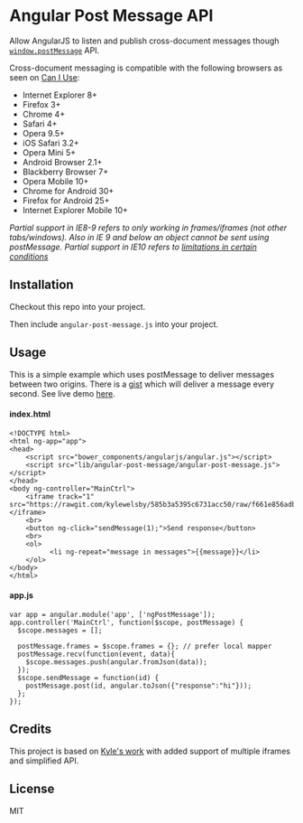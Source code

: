 # Angular Post Message API

Allow AngularJS to listen and publish cross-document messages though [`window.postMessage`](http://www.whatwg.org/specs/web-apps/current-work/multipage/web-messaging.html#crossDocumentMessages) API.

Cross-document messaging is compatible with the following browsers as seen on [Can I Use](http://caniuse.com/x-doc-messaging):

- Internet Explorer 8+
- Firefox 3+
- Chrome 4+
- Safari 4+
- Opera 9.5+
- iOS Safari 3.2+
- Opera Mini 5+
- Android Browser 2.1+
- Blackberry Browser 7+
- Opera Mobile 10+
- Chrome for Android 30+
- Firefox for Android 25+
- Internet Explorer Mobile 10+

*Partial support in IE8-9 refers to only working in frames/iframes (not other tabs/windows). Also in IE 9 and below an object cannot be sent using postMessage. Partial support in IE10 refers to [limitations in certain conditions](http://stackoverflow.com/questions/16226924/is-cross-origin-postmessage-broken-in-ie10)*

## Installation

Checkout this repo into your project.

Then include `angular-post-message.js` into your project.

## Usage

This is a simple example which uses postMessage to deliver messages between two origins. There is a [gist](https://gist.github.com/kylewelsby/585b3a5395c6731acc50) which will deliver a message every second. See live demo [here](http://jsbin.com/jenaq).

#### index.html

    <!DOCTYPE html>
    <html ng-app="app">
    <head>
        <script src="bower_components/angularjs/angular.js"></script>
        <script src="lib/angular-post-message/angular-post-message.js"></script>
    </head>
    <body ng-controller="MainCtrl">
        <iframe track="1" src="https://rawgit.com/kylewelsby/585b3a5395c6731acc50/raw/f661e856adbccf39549ed7c550661f09158f8d55/index.html"></iframe>
        <br>
        <button ng-click="sendMessage(1);">Send response</button>
        <br>
        <ol>
              <li ng-repeat="message in messages">{{message}}</li>
        </ol>
    </body>
    </html>

#### app.js

    var app = angular.module('app', ['ngPostMessage']);
    app.controller('MainCtrl', function($scope, postMessage) {
      $scope.messages = [];
    
      postMessage.frames = $scope.frames = {}; // prefer local mapper
      postMessage.recv(function(event, data){
        $scope.messages.push(angular.fromJson(data));
      });
      $scope.sendMessage = function(id) {
        postMessage.post(id, angular.toJson({"response":"hi"}));
      };
    });

## Credits

This project is based on [Kyle's work](https://github.com/kylewelsby/angular-post-message) with added support of multiple iframes and simplified API.

## License
MIT